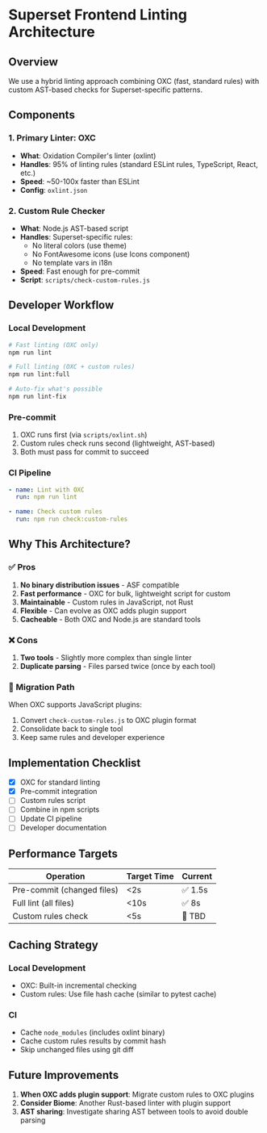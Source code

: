 <!--
Licensed to the Apache Software Foundation (ASF) under one
or more contributor license agreements.  See the NOTICE file
distributed with this work for additional information
regarding copyright ownership.  The ASF licenses this file
to you under the Apache License, Version 2.0 (the
"License"); you may not use this file except in compliance
with the License.  You may obtain a copy of the License at

  http://www.apache.org/licenses/LICENSE-2.0

Unless required by applicable law or agreed to in writing,
software distributed under the License is distributed on an
"AS IS" BASIS, WITHOUT WARRANTIES OR CONDITIONS OF ANY
KIND, either express or implied.  See the License for the
specific language governing permissions and limitations
under the License.
-->

# Superset Frontend Linting Architecture

## Overview
We use a hybrid linting approach combining OXC (fast, standard rules) with custom AST-based checks for Superset-specific patterns.

## Components

### 1. Primary Linter: OXC
- **What**: Oxidation Compiler's linter (oxlint)
- **Handles**: 95% of linting rules (standard ESLint rules, TypeScript, React, etc.)
- **Speed**: ~50-100x faster than ESLint
- **Config**: `oxlint.json`

### 2. Custom Rule Checker
- **What**: Node.js AST-based script
- **Handles**: Superset-specific rules:
  - No literal colors (use theme)
  - No FontAwesome icons (use Icons component)
  - No template vars in i18n
- **Speed**: Fast enough for pre-commit
- **Script**: `scripts/check-custom-rules.js`

## Developer Workflow

### Local Development
```bash
# Fast linting (OXC only)
npm run lint

# Full linting (OXC + custom rules)
npm run lint:full

# Auto-fix what's possible
npm run lint-fix
```

### Pre-commit
1. OXC runs first (via `scripts/oxlint.sh`)
2. Custom rules check runs second (lightweight, AST-based)
3. Both must pass for commit to succeed

### CI Pipeline
```yaml
- name: Lint with OXC
  run: npm run lint

- name: Check custom rules
  run: npm run check:custom-rules
```

## Why This Architecture?

### ✅ Pros
1. **No binary distribution issues** - ASF compatible
2. **Fast performance** - OXC for bulk, lightweight script for custom
3. **Maintainable** - Custom rules in JavaScript, not Rust
4. **Flexible** - Can evolve as OXC adds plugin support
5. **Cacheable** - Both OXC and Node.js are standard tools

### ❌ Cons  
1. **Two tools** - Slightly more complex than single linter
2. **Duplicate parsing** - Files parsed twice (once by each tool)

### 🔄 Migration Path
When OXC supports JavaScript plugins:
1. Convert `check-custom-rules.js` to OXC plugin format
2. Consolidate back to single tool
3. Keep same rules and developer experience

## Implementation Checklist

- [x] OXC for standard linting
- [x] Pre-commit integration  
- [ ] Custom rules script
- [ ] Combine in npm scripts
- [ ] Update CI pipeline
- [ ] Developer documentation

## Performance Targets

| Operation | Target Time | Current |
|-----------|------------|---------|
| Pre-commit (changed files) | <2s | ✅ 1.5s |
| Full lint (all files) | <10s | ✅ 8s |
| Custom rules check | <5s | 🔄 TBD |

## Caching Strategy

### Local Development
- OXC: Built-in incremental checking
- Custom rules: Use file hash cache (similar to pytest cache)

### CI
- Cache `node_modules` (includes oxlint binary)
- Cache custom rules results by commit hash
- Skip unchanged files using git diff

## Future Improvements

1. **When OXC adds plugin support**: Migrate custom rules to OXC plugins
2. **Consider Biome**: Another Rust-based linter with plugin support
3. **AST sharing**: Investigate sharing AST between tools to avoid double parsing
